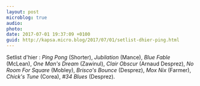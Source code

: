 ```yaml
---
layout: post
microblog: true
audio: 
photo: 
date: 2017-07-01 19:37:09 +0100
guid: http://kapsa.micro.blog/2017/07/01/setlist-dhier-ping.html
---
```

Setlist d'hier : _Ping Pong_ (Shorter), _Jubilation_ (Mance), _Blue Fable_ (McLean), _One Man's Dream_ (Zawinul), _Clair Obscur_ (Arnaud Desprez), _No Room For Square_ (Mobley), _Brisco's Bounce_ (Desprez), _Mox Nix_ (Farmer), _Chick's Tune_ (Corea), _#34 Blues_ (Desprez).
